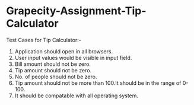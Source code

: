 # Grapecity-Assignment-Tip-Calculator

Test Cases for Tip Calculator:-
1. Application should open in all browsers.
2. User input values would be visible in input field.
3. Bill amount should not be zero.
4. Tip amount should not be zero.
5. No. of people should not be zero.
6. Tip amount should not be more than 100.It should be in the range of 0-100.
7. It should be compatable with all operating system.
